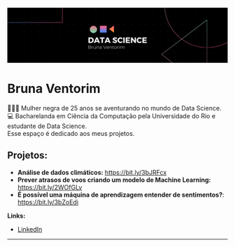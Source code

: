 

<p align="center">
  <img src="https://raw.githubusercontent.com/brunavent/template_temp/master/DATA%20SCIENCE%20(1).png">
</p>

# Bruna Ventorim
👩🏽‍💻 Mulher negra de 25 anos se aventurando no mundo de Data Science. </br>
💻 Bacharelanda em Ciência da Computação pela Universidade do Rio e estudante de Data Science.</br>
Esse espaço é dedicado aos meus projetos.


## Projetos:

* **Análise de dados climáticos:** https://bit.ly/3bJRFcx
* **Prever atrasos de voos criando um modelo de Machine Learning:** https://bit.ly/2WOfGLv
* **É possível uma máquina de aprendizagem entender de sentimentos?**: https://bit.ly/3bZoEdi

**Links:**
* [LinkedIn](https://www.linkedin.com/in/brunaventorimti/)
---




